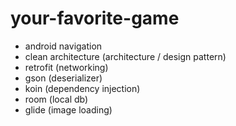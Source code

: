 # your-favorite-game

-  android navigation
-  clean architecture (architecture / design pattern)
-  retrofit (networking)
-  gson (deserializer)
-  koin (dependency injection)
-  room (local db)
-  glide (image loading)